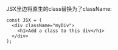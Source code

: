 JSX里边将原生的class替换为了className:

```react
const JSX = (
  <div className="myDiv">
    <h1>Add a class to this div</h1>
  </div>
);
```

